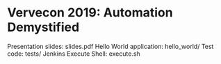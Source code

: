 # Vervecon 2019: Automation Demystified

Presentation slides: slides.pdf
Hello World application: hello_world/
Test code: tests/
Jenkins Execute Shell: execute.sh
